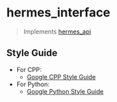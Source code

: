 # hermes_interface 
> Implements [hermes_api](https://github.com/flomobility/api_docs/tree/v0.1.0)

## Style Guide
* For CPP:
  + [Google CPP Style Guide](https://google.github.io/styleguide/cppguide.html)
* For Python:
  + [Google Python Style Guide](https://google.github.io/styleguide/pyguide.html) 
